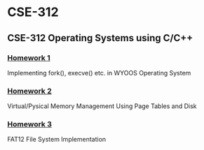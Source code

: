 # CSE-312
## CSE-312 Operating Systems using C/C++

### [Homework 1](https://github.com/sglbl/CSE-312/tree/main/HW1)
Implementing fork(), execve() etc. in WYOOS Operating System

### [Homework 2](https://github.com/sglbl/CSE-312/tree/main/HW2)
Virtual/Pysical Memory Management Using Page Tables and Disk 

### [Homework 3](https://github.com/sglbl/CSE-312/tree/main/HW3)
FAT12 File System Implementation
